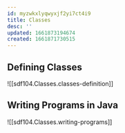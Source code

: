```yaml
---
id: myzwkxlyqwyxjf2yi7ct4i9
title: Classes
desc: ''
updated: 1661873194674
created: 1661871730515
---
```


## Defining Classes

![[sdf104.Classes.classes-definition]]

## Writing Programs in Java

![[sdf104.Classes.writing-programs]]
